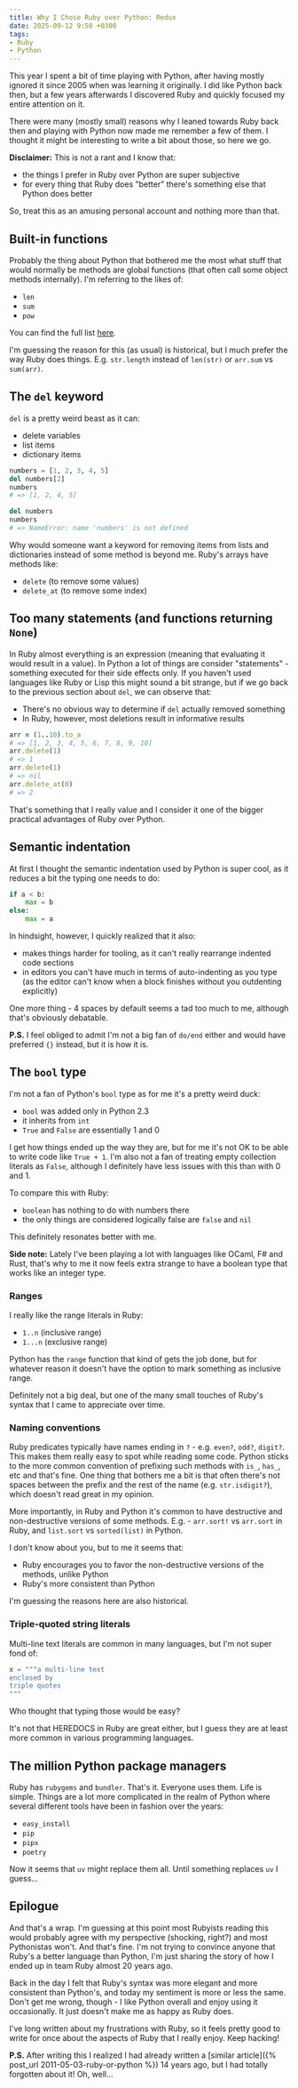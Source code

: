```yaml
---
title: Why I Chose Ruby over Python: Redux
date: 2025-09-12 9:50 +0300
tags:
- Ruby
- Python
---
```


This year I spent a bit of time playing with Python, after
having mostly ignored it since 2005 when was learning it
originally. I did like Python back then, but a few years afterwards
I discovered Ruby and quickly focused my entire attention on it.

There were many (mostly small) reasons why I leaned towards Ruby
back then and playing with Python now made me remember a few of
them. I thought it might be interesting to write a bit about those,
so here we go.

**Disclaimer:** This is not a rant and I know that:

- the things I prefer in Ruby over Python are super subjective
- for every thing that Ruby does "better" there's something else that Python does better

So, treat this as an amusing personal account and nothing more than that.

## Built-in functions

Probably the thing about Python that bothered me the most what stuff that would
normally be methods are global functions (that often call some object methods internally).
I'm referring to the likes of:

- `len`
- `sum`
- `pow`

You can find the full list [here](https://docs.python.org/3/library/functions.html).

I'm guessing the reason for this (as usual) is historical, but I much prefer the way Ruby does things.
E.g. `str.length` instead of `len(str)` or `arr.sum` vs `sum(arr)`.

## The `del` keyword

`del` is a pretty weird beast as it can:

- delete variables
- list items
- dictionary items

``` python
numbers = [1, 2, 3, 4, 5]
del numbers[2]
numbers
# => [1, 2, 4, 5]

del numbers
numbers
# => NameError: name 'numbers' is not defined
```

Why would someone want a keyword for removing items from lists and dictionaries instead of some method is beyond me. Ruby's arrays have methods like:

- `delete` (to remove some values)
- `delete_at` (to remove some index)

## Too many statements (and functions returning `None`)

In Ruby almost everything is an expression (meaning that evaluating it would
result in a value). In Python a lot of things are consider "statements" -
something executed for their side effects only. If you haven't used
languages like Ruby or Lisp this might sound a bit strange, but if we go back
to the previous section about `del`, we can observe that:

- There's no obvious way to determine if `del` actually removed something
- In Ruby, however, most deletions result in informative results

``` ruby
arr = (1..10).to_a
# => [1, 2, 3, 4, 5, 6, 7, 8, 9, 10]
arr.delete(1)
# => 1
arr.delete(1)
# => nil
arr.delete_at(0)
# => 2
```

That's something that I really value and I consider it one of the bigger
practical advantages of Ruby over Python.

## Semantic indentation

At first I thought the semantic indentation used by Python is super cool,
as it reduces a bit the typing one needs to do:

```python
if a < b:
    max = b
else:
    max = a
```

In hindsight, however, I quickly realized that it also:

- makes things harder for tooling, as it can't really rearrange indented code
  sections
- in editors you can't have much in terms of auto-indenting as you type (as the
  editor can't know when a block finishes without you outdenting explicitly)

One more thing - 4 spaces by default seems a tad too much to me, although that's obviously debatable.

**P.S.** I feel obliged to admit I'm not a big fan of `do/end` either and would have preferred `{}` instead, but it is how it is.

## The `bool` type

I'm not a fan of Python's `bool` type as for me it's a pretty weird duck:

- `bool` was added only in Python 2.3
- it inherits from `int`
- `True` and `False` are essentially 1 and 0

I get how things ended up the way they are, but for me it's not OK to be able to write code like `True + 1`.
I'm also not a fan of treating empty collection literals as `False`, although I definitely have less issues
with this than with 0 and 1.

To compare this with Ruby:

- `boolean` has nothing to do with numbers there
- the only things are considered logically false are `false` and `nil`

This definitely resonates better with me.

**Side note:** Lately I've been playing a lot with languages like OCaml, F# and Rust, that's why to
me it now feels extra strange to have a boolean type that works like an integer type.

### Ranges

I really like the range literals in Ruby:

- `1..n` (inclusive range)
- `1...n` (exclusive range)

Python has the `range` function that kind of gets the job done, but for whatever reason
it doesn't have the option to mark something as inclusive range.

Definitely not a big deal, but one of the many small touches of Ruby's syntax that I came to appreciate over time.

### Naming conventions

Ruby predicates typically have names ending in `?` - e.g. `even?`, `odd?`, `digit?`. This makes them
really easy to spot while reading some code. Python sticks to the more common convention of prefixing
such methods with `is_`, `has_`, etc and that's fine. One thing that bothers me a bit is that often
there's not spaces between the prefix and the rest of the name (e.g. `str.isdigit?`), which doesn't
read great in my opinion.

More importantly, in Ruby and Python it's common to have destructive and
non-destructive versions of some methods. E.g. - `arr.sort!` vs `arr.sort` in
Ruby, and `list.sort` vs `sorted(list)` in Python.

I don't know about you, but to me it seems that:

- Ruby encourages you to favor the non-destructive versions of the methods, unlike Python
- Ruby's more consistent than Python

I'm guessing the reasons here are also historical.

### Triple-quoted string literals

Multi-line text literals are common in many languages, but I'm not super fond of:

```python
x = """a multi-line text
enclosed by
triple quotes
"""
```

Who thought that typing those would be easy?

It's not that HEREDOCS in Ruby are great either, but I guess they are at least more common in various programming languages.

## The million Python package managers

Ruby has `rubygems` and `bundler`. That's it. Everyone uses them. Life is simple.
Things are a lot more complicated in the realm of Python where several different tools
have been in fashion over the years:

- `easy_install`
- `pip`
- `pipx`
- `poetry`

Now it seems that `uv` might replace them all. Until something replaces `uv` I guess...

## Epilogue

And that's a wrap. I'm guessing at this point most Rubyists reading this would probably agree with
my perspective (shocking, right?) and most Pythonistas won't. And that's fine.
I'm not trying to convince anyone that Ruby's a better language than Python, I'm just
sharing the story of how I ended up in team Ruby almost 20 years ago.

Back in the day I felt that Ruby's syntax was more elegant and more consistent than Python's, and
today my sentiment is more or less the same. Don't get me wrong, though - I like Python overall
and enjoy using it occasionally. It just doesn't make me as happy as Ruby does.

I've long written about my frustrations with Ruby, so it feels pretty good to write for once about the aspects
of Ruby that I really enjoy. Keep hacking!

**P.S.** After writing this I realized I had already written a [similar article]({% post_url 2011-05-03-ruby-or-python %}) 14 years ago, but I had totally forgotten about it! Oh, well...
